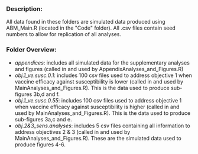 ### Description: 
All data found in these folders are simulated data produced using ABM_Main.R (located in the "Code" folder). All .csv files contain seed numbers to allow for replication of all analyses.

### Folder Overview:
- *appendices*: includes all simulated data for the supplementary analyses and figures (called in and used by AppendixAnalyses_and_Figures.R)
- *obj.1_ve.susc.0.1*: includes 100 csv files used to address objective 1 when vaccine efficacy against susceptibility is lower (called in and used by MainAnalyses_and_Figures.R). This is the data used to produce sub-figures 3b,d and f.
- *obj.1_ve.susc.0.55*: includes 100 csv files used to address objective 1 when vaccine efficacy against susceptibility is higher (called in and used by MainAnalyses_and_Figures.R). This is the data used to produce sub-figures 3a,c and e.
- *obj.2&3_sens.analyses*: includes 5 csv files containing all information to address objectives 2 & 3 (called in and used by MainAnalyses_and_Figures.R). These are the simulated data used to produce figures 4-6.
